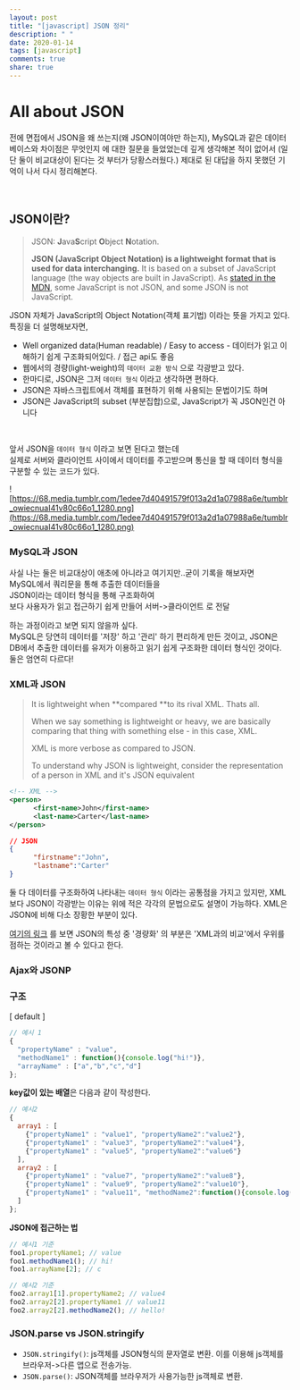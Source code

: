 ```yaml
---
layout: post
title: "[javascript] JSON 정리"
description: " "
date: 2020-01-14
tags: [javascript]
comments: true
share: true
---
```


# All about JSON

전에 면접에서 JSON을 왜 쓰는지(왜 JSON이여야만 하는지), MySQL과 같은 데이터베이스와 차이점은 무엇인지 에 대한 질문을 들었었는데 깊게 생각해본 적이 없어서 (일단 둘이 비교대상이 된다는 것 부터가 당황스러웠다.) 제대로 된 대답을 하지 못했던 기억이 나서 다시 정리해본다.

<br>

## JSON이란?

> JSON: **J**ava**S**cript **O**bject **N**otation.
>
> **JSON (JavaScript Object Notation) is a lightweight format that is used for data interchanging.** It is based on a subset of JavaScript language (the way objects are built in JavaScript). As [stated in the MDN](https://developer.mozilla.org/en-US/docs/Web/JavaScript/Reference/Global_Objects/JSON), some JavaScript is not JSON, and some JSON is not JavaScript.

JSON 자체가 JavaScript의 Object Notation(객체 표기법) 이라는 뜻을 가지고 있다. <br> 특징을 더 설명해보자면,

- Well organized data(Human readable) / Easy to access - 데이터가 읽고 이해하기 쉽게 구조화되어있다. / 접근 api도 좋음
- 웹에서의 경량(light-weight)의 `데이터 교환 방식` 으로 각광받고 있다.
- 한마디로, JSON은 그저 `데이터 형식` 이라고 생각하면 편하다.
- JSON은 자바스크립트에서 객체를 표현하기 위해 사용되는 문법이기도 하며
- JSON은 JavaScript의 subset (부분집합)으로, JavaScript가 꼭 JSON인건 아니다

<br>

앞서 JSON을 `데이터 형식` 이라고 보면 된다고 했는데<br>실제로 서버와 클라이언트 사이에서 데이터를 주고받으며 통신을 할 때 데이터 형식을 구분할 수 있는 코드가 있다.

![https://68.media.tumblr.com/1edee7d40491579f013a2d1a07988a6e/tumblr_owiecnuaI41v80c66o1_1280.png](https://68.media.tumblr.com/1edee7d40491579f013a2d1a07988a6e/tumblr_owiecnuaI41v80c66o1_1280.png)



### MySQL과 JSON

사실 나는 둘은 비교대상이 애초에 아니라고 여기지만..굳이 기록을 해보자면 <br>MySQL에서 쿼리문을 통해 추출한 데이터들을<br> JSON이라는 데이터 형식을 통해 구조화하여 <br>보다 사용자가 읽고 접근하기 쉽게 만들어 서버->클라이언트 로 전달

하는 과정이라고 보면 되지 않을까 싶다.<br>MySQL은 당연히 데이터를 '저장' 하고 '관리' 하기 편리하게 만든 것이고, JSON은 DB에서 추출한 데이터를 유저가 이용하고 읽기 쉽게 구조화한 데이터 형식인 것이다. 둘은 엄연히 다르다!



### XML과 JSON

> It is lightweight when **compared **to its rival XML. Thats all.
>
> When we say something is lightweight or heavy, we are basically comparing that thing with something else - in this case, XML. 
>
> XML is more verbose as compared to JSON. 
>
> To understand why JSON is lightweight, consider the representation of a person in XML and it's JSON equivalent

```xml
<!-- XML -->
<person>
      <first-name>John</first-name>
      <last-name>Carter</last-name>
</person>
```

```json
// JSON
{
      "firstname":"John",
      "lastname":"Carter"
}
```

둘 다 데이터를 구조화하여 나타내는 `데이터 형식` 이라는 공통점을 가지고 있지만, XML보다 JSON이 각광받는 이유는 위에 적은 각각의 문법으로도 설명이 가능하다. XML은 JSON에 비해 다소 장황한 부분이 있다.

[여기의 링크](https://www.quora.com/What-is-the-reason-for-Json-to-be-lightweight) 를 보면 JSON의 특성 중 '경량화' 의 부분은 'XML과의 비교'에서 우위를 점하는 것이라고 볼 수 있다고 한다.





### Ajax와 JSONP



### 구조

[ default ]

```javascript
// 예시 1
{
  "propertyName" : "value",
  "methodName1" : function(){console.log("hi!")},
  "arrayName" : ["a","b","c","d"]
};
```



**key값이 있는 배열**은 다음과 같이 작성한다.

```javascript
// 예시2
{
  array1 : [
    {"propertyName1" : "value1", "propertyName2":"value2"},
    {"propertyName1" : "value3", "propertyName2":"value4"},
    {"propertyName1" : "value5", "propertyName2":"value6"}
  ],
  array2 : [
    {"propertyName1" : "value7", "propertyName2":"value8"},
    {"propertyName1" : "value9", "propertyName2":"value10"},
    {"propertyName1" : "value11", "methodName2":function(){console.log("hello!")}}
  ]
};
```



**JSON에 접근하는 법**

```javascript
// 예시1 기준
foo1.propertyName1; // value
foo1.methodName1(); // hi!
foo1.arrayName[2]; // c

// 예시2 기준
foo2.array1[1].propertyName2; // value4
foo2.array2[2].propertyName1 // value11
foo2.array2[2].methodName2(); // hello!
```



### JSON.parse vs JSON.stringify

- `JSON.stringify()`: js객체를 JSON형식의 문자열로 변환. 이를 이용해 js객체를 브라우저->다른 앱으로 전송가능.
- `JSON.parse()`: JSON객체를 브라우저가 사용가능한 js객체로 변환.



